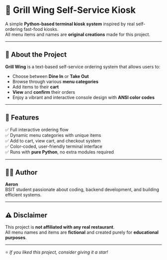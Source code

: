 # 🍗 Grill Wing Self-Service Kiosk

A simple **Python-based terminal kiosk system** inspired by real self-ordering fast-food kiosks.  
All menu items and names are **original creations** made for this project.

---

## 🧠 About the Project
**Grill Wing** is a text-based self-service ordering system that allows users to:
- Choose between **Dine In** or **Take Out**
- Browse through various **menu categories**
- Add items to their **cart**
- **View** and **confirm** their orders
- Enjoy a vibrant and interactive console design with **ANSI color codes**

---

## 🧰 Features
✅ Full interactive ordering flow  
✅ Dynamic menu categories with unique items  
✅ Add to cart, view cart, and checkout system  
✅ Color-coded, user-friendly terminal interface  
✅ Runs with **pure Python**, no extra modules required  

---

## 🧑‍💻 Author
**Aeron**  
BSIT student passionate about coding, backend development, and building efficient systems.

---

## ⚠️ Disclaimer
This project is **not affiliated with any real restaurant**.  
All menu names and items are **fictional** and created purely for **educational purposes**.

---

⭐ *If you liked this project, consider giving it a star!*

